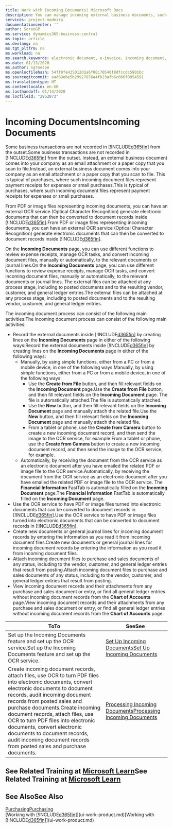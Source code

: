 ```yaml
---
title: Work with Incoming Documents| Microsoft Docs
description: You can manage incoming external business documents, such as payment receipts or PDFs, manage OCR tasks, and convert files to electronic documents and records.
services: project-madeira
documentationcenter: ''
author: SorenGP
ms.service: dynamics365-business-central
ms.topic: article
ms.devlang: na
ms.tgt_pltfrm: na
ms.workload: na
ms.search.keywords: electronic document, e-invoice, incoming document, OCR, ecommerce, document exchange, import invoice
ms.date: 01/13/2020
ms.author: sgroespe
ms.openlocfilehash: 54ff8fe435012d1a6f00c70540f8dfccdc5901bc
ms.sourcegitcommit: ead69ebe5b29927876a4fb23afb6c066f8854591
ms.translationtype: HT
ms.contentlocale: en-GB
ms.lasthandoff: 01/14/2020
ms.locfileid: "2952873"
---
```

# <a name="incoming-documents"></a><span data-ttu-id="06c55-103">Incoming Documents</span><span class="sxs-lookup"><span data-stu-id="06c55-103">Incoming Documents</span></span>
<span data-ttu-id="06c55-104">Some business transactions are not recorded in [!INCLUDE[d365fin](includes/d365fin_md.md)] from the outset.</span><span class="sxs-lookup"><span data-stu-id="06c55-104">Some business transactions are not recorded in [!INCLUDE[d365fin](includes/d365fin_md.md)] from the outset.</span></span> <span data-ttu-id="06c55-105">Instead, an external business document comes into your company as an email attachment or a paper copy that you scan to file.</span><span class="sxs-lookup"><span data-stu-id="06c55-105">Instead, an external business document comes into your company as an email attachment or a paper copy that you scan to file.</span></span> <span data-ttu-id="06c55-106">This is typical of purchases, where such incoming document files represent payment receipts for expenses or small purchases.</span><span class="sxs-lookup"><span data-stu-id="06c55-106">This is typical of purchases, where such incoming document files represent payment receipts for expenses or small purchases.</span></span>

<span data-ttu-id="06c55-107">From PDF or image files representing incoming documents, you can have an external OCR service (Optical Character Recognition) generate electronic documents that can then be converted to document records inside [!INCLUDE[d365fin](includes/d365fin_md.md)].</span><span class="sxs-lookup"><span data-stu-id="06c55-107">From PDF or image files representing incoming documents, you can have an external OCR service (Optical Character Recognition) generate electronic documents that can then be converted to document records inside [!INCLUDE[d365fin](includes/d365fin_md.md)].</span></span>

<span data-ttu-id="06c55-108">On the **Incoming Documents** page, you can use different functions to review expense receipts, manage OCR tasks, and convert incoming document files, manually or automatically, to the relevant documents or journal lines.</span><span class="sxs-lookup"><span data-stu-id="06c55-108">On the **Incoming Documents** page, you can use different functions to review expense receipts, manage OCR tasks, and convert incoming document files, manually or automatically, to the relevant documents or journal lines.</span></span> <span data-ttu-id="06c55-109">The external files can be attached at any process stage, including to posted documents and to the resulting vendor, customer, and general ledger entries.</span><span class="sxs-lookup"><span data-stu-id="06c55-109">The external files can be attached at any process stage, including to posted documents and to the resulting vendor, customer, and general ledger entries.</span></span>

<span data-ttu-id="06c55-110">The incoming document process can consist of the following main activities:</span><span class="sxs-lookup"><span data-stu-id="06c55-110">The incoming document process can consist of the following main activities:</span></span>

* <span data-ttu-id="06c55-111">Record the external documents inside [!INCLUDE[d365fin](includes/d365fin_md.md)] by creating lines on the **Incoming Documents** page in either of the following ways:</span><span class="sxs-lookup"><span data-stu-id="06c55-111">Record the external documents inside [!INCLUDE[d365fin](includes/d365fin_md.md)] by creating lines on the **Incoming Documents** page in either of the following ways:</span></span>
  * <span data-ttu-id="06c55-112">Manually, by using simple functions, either from a PC or from a mobile device, in one of the following ways:</span><span class="sxs-lookup"><span data-stu-id="06c55-112">Manually, by using simple functions, either from a PC or from a mobile device, in one of the following ways:</span></span>
    * <span data-ttu-id="06c55-113">Use the **Create from File** button, and then fill relevant fields on the **Incoming Document** page.</span><span class="sxs-lookup"><span data-stu-id="06c55-113">Use the **Create from File** button, and then fill relevant fields on the **Incoming Document** page.</span></span> <span data-ttu-id="06c55-114">The file is automatically attached.</span><span class="sxs-lookup"><span data-stu-id="06c55-114">The file is automatically attached.</span></span>  
    * <span data-ttu-id="06c55-115">Use the **New** button, and then fill relevant fields on the **Incoming Document** page and manually attach the related file.</span><span class="sxs-lookup"><span data-stu-id="06c55-115">Use the **New** button, and then fill relevant fields on the **Incoming Document** page and manually attach the related file.</span></span>
    * <span data-ttu-id="06c55-116">From a tablet or phone, use the **Create from Camera** button to create a new incoming document record, and then send the image to the OCR service, for example.</span><span class="sxs-lookup"><span data-stu-id="06c55-116">From a tablet or phone, use the **Create from Camera** button to create a new incoming document record, and then send the image to the OCR service, for example.</span></span>
  * <span data-ttu-id="06c55-117">Automatically, by receiving the document from the OCR service as an electronic document after you have emailed the related PDF or image file to the OCR service.</span><span class="sxs-lookup"><span data-stu-id="06c55-117">Automatically, by receiving the document from the OCR service as an electronic document after you have emailed the related PDF or image file to the OCR service.</span></span> <span data-ttu-id="06c55-118">The **Financial Information** FastTab is automatically filled on the **Incoming Document** page.</span><span class="sxs-lookup"><span data-stu-id="06c55-118">The **Financial Information** FastTab is automatically filled on the **Incoming Document** page.</span></span>
* <span data-ttu-id="06c55-119">Use the OCR service to have PDF or image files turned into electronic documents that can be converted to document records in [!INCLUDE[d365fin](includes/d365fin_md.md)].</span><span class="sxs-lookup"><span data-stu-id="06c55-119">Use the OCR service to have PDF or image files turned into electronic documents that can be converted to document records in [!INCLUDE[d365fin](includes/d365fin_md.md)].</span></span>
* <span data-ttu-id="06c55-120">Create new documents or general journal lines for incoming document records by entering the information as you read it from incoming document files.</span><span class="sxs-lookup"><span data-stu-id="06c55-120">Create new documents or general journal lines for incoming document records by entering the information as you read it from incoming document files.</span></span>
* <span data-ttu-id="06c55-121">Attach incoming document files to purchase and sales documents of any status, including to the vendor, customer, and general ledger entries that result from posting.</span><span class="sxs-lookup"><span data-stu-id="06c55-121">Attach incoming document files to purchase and sales documents of any status, including to the vendor, customer, and general ledger entries that result from posting.</span></span>
* <span data-ttu-id="06c55-122">View incoming document records and their attachments from any purchase and sales document or entry, or find all general ledger entries without incoming document records from the **Chart of Accounts** page.</span><span class="sxs-lookup"><span data-stu-id="06c55-122">View incoming document records and their attachments from any purchase and sales document or entry, or find all general ledger entries without incoming document records from the **Chart of Accounts** page.</span></span>

| <span data-ttu-id="06c55-123">To</span><span class="sxs-lookup"><span data-stu-id="06c55-123">To</span></span> | <span data-ttu-id="06c55-124">See</span><span class="sxs-lookup"><span data-stu-id="06c55-124">See</span></span> |
| --- | --- |
| <span data-ttu-id="06c55-125">Set up the Incoming Documents feature and set up the OCR service.</span><span class="sxs-lookup"><span data-stu-id="06c55-125">Set up the Incoming Documents feature and set up the OCR service.</span></span> |[<span data-ttu-id="06c55-126">Set Up Incoming Documents</span><span class="sxs-lookup"><span data-stu-id="06c55-126">Set Up Incoming Documents</span></span>](across-how-setup-income-documents.md) |
| <span data-ttu-id="06c55-127">Create incoming document records, attach files, use OCR to turn PDF files into electronic documents, convert electronic documents to document records, audit incoming document records from posted sales and purchase documents.</span><span class="sxs-lookup"><span data-stu-id="06c55-127">Create incoming document records, attach files, use OCR to turn PDF files into electronic documents, convert electronic documents to document records, audit incoming document records from posted sales and purchase documents.</span></span> |[<span data-ttu-id="06c55-128">Processing Incoming Documents</span><span class="sxs-lookup"><span data-stu-id="06c55-128">Processing Incoming Documents</span></span>](across-process-income-documents.md) |

## <a name="see-related-training-at-microsoft-learnlearnmodulesincoming-documents-dynamics-365-business-centralindex"></a><span data-ttu-id="06c55-129">See Related Training at [Microsoft Learn](/learn/modules/incoming-documents-dynamics-365-business-central/index)</span><span class="sxs-lookup"><span data-stu-id="06c55-129">See Related Training at [Microsoft Learn](/learn/modules/incoming-documents-dynamics-365-business-central/index)</span></span>

## <a name="see-also"></a><span data-ttu-id="06c55-130">See Also</span><span class="sxs-lookup"><span data-stu-id="06c55-130">See Also</span></span>
[<span data-ttu-id="06c55-131">Purchasing</span><span class="sxs-lookup"><span data-stu-id="06c55-131">Purchasing</span></span>](purchasing-manage-purchasing.md)  
<span data-ttu-id="06c55-132">[Working with [!INCLUDE[d365fin](includes/d365fin_md.md)]](ui-work-product.md)</span><span class="sxs-lookup"><span data-stu-id="06c55-132">[Working with [!INCLUDE[d365fin](includes/d365fin_md.md)]](ui-work-product.md)</span></span>
